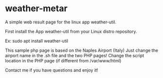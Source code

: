 # weather-metar
A simple web result page for the linux app weather-util.

First install the App weather-util from your Linux distro repository.

Ex:
sudo apt install weather-util

This sample php page is based on the Naples Airport (Italy)
Just change the airport name in the .sh file and the two PHP pages! 
Change the script location in the PHP page (if different from /var/www/html)

Contact me if you have questions and enjoy it!
